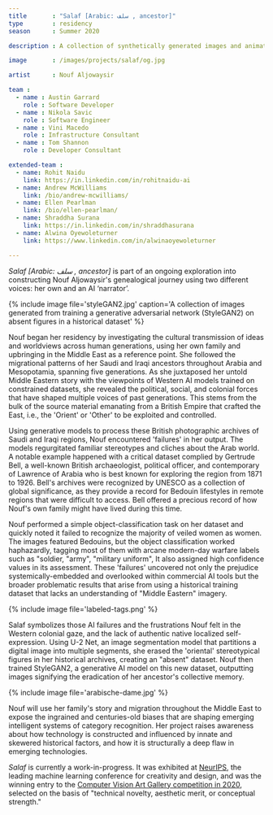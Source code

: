 ```yaml
---
title       : "Salaf [Arabic: سلف , ancestor]"
type        : residency
season      : Summer 2020

description : A collection of synthetically generated images and animations constructing Nouf Aljowaysir’s genealogical journey in the Middle East

image       : /images/projects/salaf/og.jpg

artist      : Nouf Aljowaysir

team :
  - name : Austin Garrard
    role : Software Developer
  - name : Nikola Savic
    role : Software Engineer
  - name : Vini Macedo
    role : Infrastructure Consultant
  - name : Tom Shannon
    role : Developer Consultant

extended-team :
  - name: Rohit Naidu
    link: https://in.linkedin.com/in/rohitnaidu-ai
  - name: Andrew McWilliams
    link: /bio/andrew-mcwilliams/
  - name: Ellen Pearlman
    link: /bio/ellen-pearlman/
  - name: Shraddha Surana
    link: https://in.linkedin.com/in/shraddhasurana
  - name: Alwina Oyewoleturner
    link: https://www.linkedin.com/in/alwinaoyewoleturner

---
```

_Salaf [Arabic: سلف , ancestor]_ is part of an ongoing exploration into constructing Nouf Aljowaysir's genealogical journey using two different voices: her own and an AI ‘narrator’.

{% include image file='styleGAN2.jpg'
   caption='A collection of images generated from training a generative adversarial network (StyleGAN2) on absent figures in a historical dataset' %}

 Nouf began her residency by investigating the cultural transmission of ideas and worldviews across human generations, using her own family and upbringing in the Middle East as a reference point. She followed the migrational patterns of her Saudi and Iraqi ancestors throughout Arabia and Mesopotamia, spanning five generations. As she juxtaposed her untold Middle Eastern story with the viewpoints of Western AI models trained on constrained datasets, she revealed the political, social, and colonial forces that have shaped multiple voices of past generations. This stems from the bulk of the source material emanating from a British Empire that crafted the East, i.e., the 'Orient' or 'Other' to be exploited and controlled.

 Using generative models to process these British photographic archives of Saudi and Iraqi regions, Nouf encountered 'failures' in her output. The models regurgitated familiar stereotypes and cliches about the Arab world. A notable example happened with a critical dataset complied by Gertrude Bell, a well-known British archaeologist, political officer, and contemporary of Lawrence of Arabia who is best known for exploring the region from 1871 to 1926. Bell's archives were recognized by UNESCO as a collection of global significance, as they provide a record for Bedouin lifestyles in remote regions that were difficult to access. Bell offered a precious record of how Nouf's own family might have lived during this time.

 Nouf performed a simple object-classification task on her dataset and quickly noted it failed to recognize the majority of veiled women as women. The images featured Bedouins, but the object classification worked haphazardly, tagging most of them with arcane modern-day warfare labels such as "soldier, "army", "military uniform", It also assigned high confidence values in its assessment. These 'failures' uncovered not only the prejudice systemically-embedded and overlooked within commercial AI tools but the broader problematic results that arise from using a historical training dataset that lacks an understanding of "Middle Eastern" imagery.

{% include image file='labeled-tags.png' %}

Salaf symbolizes those AI failures and the frustrations Nouf felt in the Western colonial gaze, and the lack of authentic native localized self-expression. Using U-2 Net, an image segmentation model that partitions a digital image into multiple segments, she erased the 'oriental' stereotypical figures in her historical archives, creating an "absent" dataset. Nouf then trained StyleGAN2, a generative AI model on this new dataset, outputting images signifying the eradication of her ancestor's collective memory.

{% include image file='arabische-dame.jpg' %}

Nouf will use her family's story and migration throughout the Middle East to expose the ingrained and centuries-old biases that are shaping emerging intelligent systems of category recognition. Her project raises awareness about how technology is constructed and influenced by innate and skewered historical factors, and how it is structurally a deep flaw in emerging technologies.

_Salaf_ is currently a work-in-progress. It was exhibited at [NeurIPS](http://www.aiartonline.com/highlights-2020/nouf-aljowaysir/), the leading machine learning conference for creativity and design, and was the winning entry to the [Computer Vision Art Gallery competition in 2020](https://computervisionart.com/), selected on the basis of "technical novelty, aesthetic merit, or conceptual strength."
